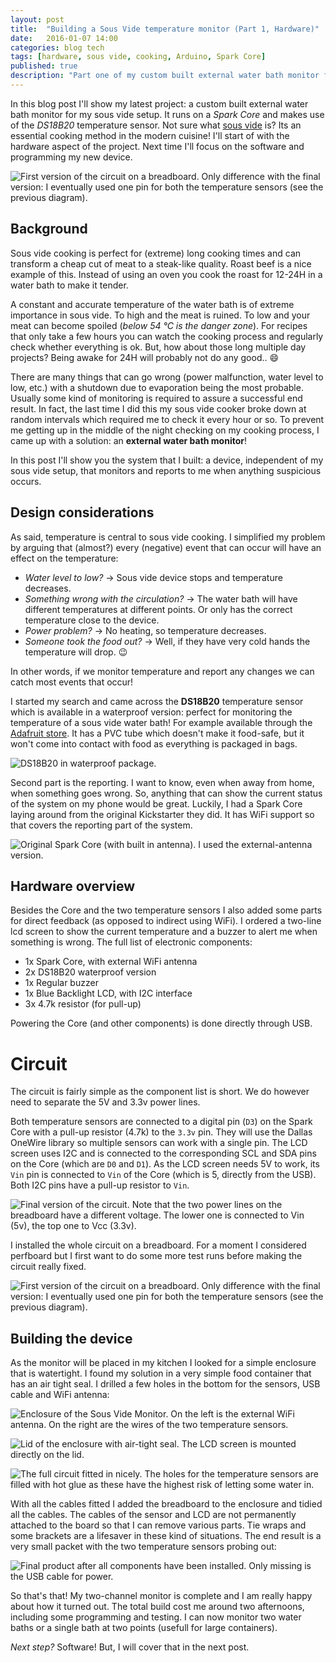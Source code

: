 ```yaml
---
layout: post
title:  "Building a Sous Vide temperature monitor (Part 1, Hardware)"
date:   2016-01-07 14:00
categories: blog tech
tags: [hardware, sous vide, cooking, Arduino, Spark Core]
published: true
description: "Part one of my custom built external water bath monitor for sous vide. Running on a Spark Core and using DS18B20 temperature sensors for measurements."
---
```


In this blog post I'll show my latest project: a custom built external water bath monitor for my sous vide setup. It runs on a *Spark Core* and makes use of the *DS18B20* temperature sensor. Not sure what [sous vide](https://en.wikipedia.org/wiki/Sous-vide) is? Its an essential cooking method in the modern cuisine! I'll start of with the hardware aspect of the project. Next time I'll focus on the software and programming my new device.

![First version of the circuit on a breadboard. Only difference with the final version: I eventually used one pin for both the temperature sensors (see the previous diagram).](/assets/images/sv-monitor/circuit.jpg)

## Background

Sous vide cooking is perfect for (extreme) long cooking times and can transform a cheap cut of meat to a steak-like quality. Roast beef is a nice example of this. Instead of using an oven you cook the roast for 12-24H in a water bath to make it tender.

A constant and accurate temperature of the water bath is of extreme importance in sous vide. To high and the meat is ruined. To low and your meat can become spoiled (*below 54 &deg;C is the danger zone*). For recipes that only take a few hours you can watch the cooking process and regularly check whether everything is ok. But, how about those long multiple day projects? Being awake for 24H will probably not do any good.. 😄

There are many things that can go wrong (power malfunction, water level to low, etc.) with a shutdown due to evaporation being the most probable. Usually some kind of monitoring is required to assure a successful end result. In fact, the last time I did this my sous vide cooker broke down at random intervals which required me to check it every hour or so. To prevent me getting up in the middle of the night checking on my cooking process, I came up with a solution: an **external water bath monitor**!

In this post I'll show you the system that I built: a device, independent of my sous vide setup, that monitors and reports to me when anything suspicious occurs.

## Design considerations

As said, temperature is central to sous vide cooking. I simplified my problem by arguing that (almost?) every (negative) event that can occur will have an effect on the temperature:

* *Water level to low?* &rarr; Sous vide device stops and temperature decreases.
* *Something wrong with the circulation?* &rarr; The water bath will have different temperatures at different points. Or only has the correct temperature close to the device.
* *Power problem?* &rarr; No heating, so temperature decreases.
* *Someone took the food out?* &rarr; Well, if they have very cold hands the temperature will drop. 😉

In other words, if we monitor temperature and report any changes we can catch most events that occur!

I started my search and came across the **DS18B20** temperature sensor which is available in a waterproof version: perfect for monitoring the temperature of a sous vide water bath! For example available through the [Adafruit store](https://www.adafruit.com/products/381). It has a PVC tube which doesn't make it food-safe, but it won't come into contact with food as everything is packaged in bags.

![DS18B20 in waterproof package.](/assets/images/sv-monitor/DS18B20.jpg)

Second part is the reporting. I want to know, even when away from home, when something goes wrong. So, anything that can show the current status of the system on my phone would be great. Luckily, I had a Spark Core laying around from the original Kickstarter they did. It has WiFi support so that covers the reporting part of the system.

![Original Spark Core (with built in antenna). I used the external-antenna version.](/assets/images/sv-monitor/spark-core.jpg)


## Hardware overview

Besides the Core and the two temperature sensors I also added some parts for direct feedback (as opposed to indirect using WiFi). I ordered a two-line lcd screen to show the current temperature and a buzzer to alert me when something is wrong. The full list of electronic components:

* 1x Spark Core, with external WiFi antenna
* 2x DS18B20 waterproof version
* 1x Regular buzzer
* 1x Blue Backlight LCD, with I2C interface
* 3x 4.7k resistor (for pull-up)

Powering the Core (and other components) is done directly through USB.

# Circuit

The circuit is fairly simple as the component list is short. We do however need to separate the 5V and 3.3v power lines.

Both temperature sensors are connected to a digital pin (`D3`) on the Spark Core with a pull-up resistor (4.7k) to the `3.3v` pin. They will use the Dallas OneWire library so multiple sensors can work with a single pin. The LCD screen uses I2C and is connected to the corresponding SCL and SDA pins on the Core (which are `D0` and `D1`). As the LCD screen needs 5V to work, its `Vin` pin is connected to `Vin` of the Core (which is 5, directly from the USB). Both I2C pins have a pull-up resistor to `Vin`.

![Final version of the circuit. Note that the two power lines on the breadboard have a different voltage. The lower one is connected to Vin (5v), the top one to Vcc (3.3v).](/assets/images/sv-monitor/circuit_fr.png)

I installed the whole circuit on a breadboard. For a moment I considered perfboard but I first want to do some more test runs before making the circuit really fixed.

![First version of the circuit on a breadboard. Only difference with the final version: I eventually used one pin for both the temperature sensors (see the previous diagram).](/assets/images/sv-monitor/circuit.jpg)


## Building the device

As the monitor will be placed in my kitchen I looked for a simple enclosure that is watertight. I found my solution in a very simple food container that has an air tight seal. I drilled a few holes in the bottom for the sensors, USB cable and WiFi antenna:

![Enclosure of the Sous Vide Monitor. On the left is the external WiFi antenna. On the right are the wires of the two temperature sensors.](/assets/images/sv-monitor/enclosure-bottom.jpg)

![Lid of the enclosure with air-tight seal. The LCD screen is mounted directly on the lid.](/assets/images/sv-monitor/enclosure-top.jpg)

![The full circuit fitted in nicely. The holes for the temperature sensors are filled with hot glue as these have the highest risk of letting some water in.](/assets/images/sv-monitor/installing-circuit.jpg)

With all the cables fitted I added the breadboard to the enclosure and tidied all the cables. The cables of the sensor and LCD are not permanently attached to the board so that I can remove various parts. Tie wraps and some brackets are a lifesaver in these kind of situations. The end result is a very small packet with the two temperature sensors probing out:

![Final product after all components have been installed. Only missing is the USB cable for power.](/assets/images/sv-monitor/final-product.jpg)

So that's that! My two-channel monitor is complete and I am really happy about how it turned out. The total build cost me around two afternoons, including some programming and testing. I can now monitor two water baths or a single bath at two points (usefull for large containers).

*Next step?* Software! But, I will cover that in the next post.
